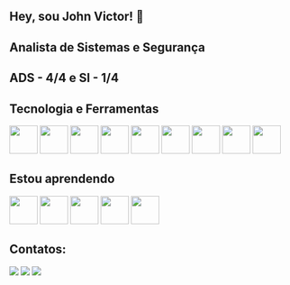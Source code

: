 ## Hey, sou John Victor! 👋
## Analista de Sistemas e Segurança 
## ADS - 4/4 e SI - 1/4

## Tecnologia e Ferramentas 

<img src="https://cdn.jsdelivr.net/gh/devicons/devicon@latest/icons/c/c-original.svg" height="50" width="50" /> <img src="https://cdn.jsdelivr.net/gh/devicons/devicon@latest/icons/cplusplus/cplusplus-original.svg" height="50" width="50" /> <img src="https://cdn.jsdelivr.net/gh/devicons/devicon@latest/icons/csharp/csharp-original.svg" height="50" width="50" /> <img src="https://cdn.jsdelivr.net/gh/devicons/devicon@latest/icons/css3/css3-original.svg" height="50" width="50" /> <img src="https://cdn.jsdelivr.net/gh/devicons/devicon@latest/icons/googlecloud/googlecloud-original.svg" height="50" width="50" /> <img src="https://cdn.jsdelivr.net/gh/devicons/devicon@latest/icons/html5/html5-original.svg" height="50" width="50" /> <img src="https://cdn.jsdelivr.net/gh/devicons/devicon@latest/icons/javascript/javascript-original.svg" height="50" width="50" /> <img src="https://cdn.jsdelivr.net/gh/devicons/devicon@latest/icons/mysql/mysql-original.svg" height="50" width="50" /> <img src="https://cdn.jsdelivr.net/gh/devicons/devicon@latest/icons/python/python-original.svg" height="50" width="50" />               


## Estou aprendendo

<img src="https://cdn.jsdelivr.net/gh/devicons/devicon@latest/icons/linux/linux-original.svg" height="50" width="50"/> <img src="https://cdn.jsdelivr.net/gh/devicons/devicon@latest/icons/npm/npm-original-wordmark.svg" height="50" width="50" /> <img src="https://cdn.jsdelivr.net/gh/devicons/devicon@latest/icons/react/react-original.svg" height="50" width="50"/> <img src="https://cdn.jsdelivr.net/gh/devicons/devicon@latest/icons/typescript/typescript-original.svg" height="50" width="50"/> <img src="https://cdn.jsdelivr.net/gh/devicons/devicon@latest/icons/vitejs/vitejs-original.svg" height="50" width="50"/>
          
          
 ## Contatos:

<div>
<a href="https://instagram.com/joaovictortrd_" target="_blank"><img loading="lazy" src="https://img.shields.io/badge/-Instagram-%23E4405F?style=for-the-badge&logo=instagram&logoColor=white" target="_blank"></a>
<a href = "mailto:joaovictortorroc@gmail.com"><img loading="lazy" src="https://img.shields.io/badge/Gmail-D14836?style=for-the-badge&logo=gmail&logoColor=white" target="_blank"></a>
<a href="https://www.linkedin.com/in/joão-rocco-aab821294/" target="_blank"><img loading="lazy" src="https://img.shields.io/badge/-LinkedIn-%230077B5?style=for-the-badge&logo=linkedin&logoColor=white" target="_blank"></a>   
</div>
          
